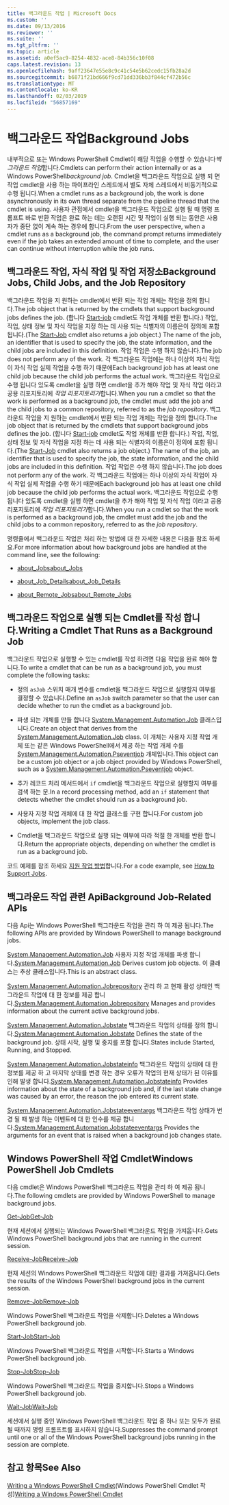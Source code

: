 ```yaml
---
title: 백그라운드 작업 | Microsoft Docs
ms.custom: ''
ms.date: 09/13/2016
ms.reviewer: ''
ms.suite: ''
ms.tgt_pltfrm: ''
ms.topic: article
ms.assetid: a0ef5ac9-8254-4832-ace8-84b356c10f08
caps.latest.revision: 13
ms.openlocfilehash: 9aff23647e55e8c9c41c54e5b62cedc15fb28a2d
ms.sourcegitcommit: b6871f21bd666f9cd71dd336bb3f844cf472b56c
ms.translationtype: MT
ms.contentlocale: ko-KR
ms.lasthandoff: 02/03/2019
ms.locfileid: "56857169"
---
```

# <a name="background-jobs"></a><span data-ttu-id="f82a5-102">백그라운드 작업</span><span class="sxs-lookup"><span data-stu-id="f82a5-102">Background Jobs</span></span>

<span data-ttu-id="f82a5-103">내부적으로 또는 Windows PowerShell Cmdlet이 해당 작업을 수행할 수 있습니다*백그라운드 작업*합니다.</span><span class="sxs-lookup"><span data-stu-id="f82a5-103">Cmdlets can perform their action internally or as a Windows PowerShell*background job*.</span></span> <span data-ttu-id="f82a5-104">Cmdlet을 백그라운드 작업으로 실행 되 면 작업 cmdlet을 사용 하는 파이프라인 스레드에서 별도 자체 스레드에서 비동기적으로 수행 됩니다.</span><span class="sxs-lookup"><span data-stu-id="f82a5-104">When a cmdlet runs as a background job, the work is done asynchronously in its own thread separate from the pipeline thread that the cmdlet is using.</span></span> <span data-ttu-id="f82a5-105">사용자 관점에서 cmdlet을 백그라운드 작업으로 실행 될 때 명령 프롬프트 바로 반환 작업은 완료 하는 데는 오랜된 시간 및 작업이 실행 되는 동안은 사용자가 중단 없이 계속 하는 경우에 합니다.</span><span class="sxs-lookup"><span data-stu-id="f82a5-105">From the user perspective, when a cmdlet runs as a background job, the command prompt returns immediately even if the job takes an extended amount of time to complete, and the user can continue without interruption while the job runs.</span></span>

## <a name="background-jobs-child-jobs-and-the-job-repository"></a><span data-ttu-id="f82a5-106">백그라운드 작업, 자식 작업 및 작업 저장소</span><span class="sxs-lookup"><span data-stu-id="f82a5-106">Background Jobs, Child Jobs, and the Job Repository</span></span>

<span data-ttu-id="f82a5-107">백그라운드 작업을 지 원하는 cmdlet에서 반환 되는 작업 개체는 작업을 정의 합니다.</span><span class="sxs-lookup"><span data-stu-id="f82a5-107">The job object that is returned by the cmdlets that support background jobs defines the job.</span></span> <span data-ttu-id="f82a5-108">(합니다 [Start-job](/powershell/module/Microsoft.PowerShell.Core/Start-Job) cmdlet도 작업 개체를 반환 합니다.) 작업, 작업, 상태 정보 및 자식 작업을 지정 하는 데 사용 되는 식별자의 이름은이 정의에 포함 됩니다.</span><span class="sxs-lookup"><span data-stu-id="f82a5-108">(The [Start-Job](/powershell/module/Microsoft.PowerShell.Core/Start-Job) cmdlet also returns a job object.) The name of the job, an identifier that is used to specify the job, the state information, and the child jobs are included in this definition.</span></span> <span data-ttu-id="f82a5-109">작업 작업은 수행 하지 않습니다.</span><span class="sxs-lookup"><span data-stu-id="f82a5-109">The job does not perform any of the work.</span></span> <span data-ttu-id="f82a5-110">각 백그라운드 작업에는 하나 이상의 자식 작업이 자식 작업 실제 작업을 수행 하기 때문에</span><span class="sxs-lookup"><span data-stu-id="f82a5-110">Each background job has at least one child job because the child job performs the actual work.</span></span> <span data-ttu-id="f82a5-111">백그라운드 작업으로 수행 됩니다 있도록 cmdlet을 실행 하면 cmdlet을 추가 해야 작업 및 자식 작업 이라고 공용 리포지토리에 *작업 리포지토리가*합니다.</span><span class="sxs-lookup"><span data-stu-id="f82a5-111">When you run a cmdlet so that the work is performed as a background job, the cmdlet must add the job and the child jobs to a common repository, referred to as the *job repository*.</span></span>
<span data-ttu-id="f82a5-112">백그라운드 작업을 지 원하는 cmdlet에서 반환 되는 작업 개체는 작업을 정의 합니다.</span><span class="sxs-lookup"><span data-stu-id="f82a5-112">The job object that is returned by the cmdlets that support background jobs defines the job.</span></span> <span data-ttu-id="f82a5-113">(합니다 [Start-job](/powershell/module/Microsoft.PowerShell.Core/Start-Job) cmdlet도 작업 개체를 반환 합니다.) 작업, 작업, 상태 정보 및 자식 작업을 지정 하는 데 사용 되는 식별자의 이름은이 정의에 포함 됩니다.</span><span class="sxs-lookup"><span data-stu-id="f82a5-113">(The [Start-Job](/powershell/module/Microsoft.PowerShell.Core/Start-Job) cmdlet also returns a job object.) The name of the job, an identifier that is used to specify the job, the state information, and the child jobs are included in this definition.</span></span> <span data-ttu-id="f82a5-114">작업 작업은 수행 하지 않습니다.</span><span class="sxs-lookup"><span data-stu-id="f82a5-114">The job does not perform any of the work.</span></span> <span data-ttu-id="f82a5-115">각 백그라운드 작업에는 하나 이상의 자식 작업이 자식 작업 실제 작업을 수행 하기 때문에</span><span class="sxs-lookup"><span data-stu-id="f82a5-115">Each background job has at least one child job because the child job performs the actual work.</span></span> <span data-ttu-id="f82a5-116">백그라운드 작업으로 수행 됩니다 있도록 cmdlet을 실행 하면 cmdlet을 추가 해야 작업 및 자식 작업 이라고 공용 리포지토리에 *작업 리포지토리가*합니다.</span><span class="sxs-lookup"><span data-stu-id="f82a5-116">When you run a cmdlet so that the work is performed as a background job, the cmdlet must add the job and the child jobs to a common repository, referred to as the *job repository*.</span></span>

<span data-ttu-id="f82a5-117">명령줄에서 백그라운드 작업은 처리 하는 방법에 대 한 자세한 내용은 다음을 참조 하세요.</span><span class="sxs-lookup"><span data-stu-id="f82a5-117">For more information about how background jobs are handled at the command line, see the following:</span></span>

- [<span data-ttu-id="f82a5-118">about_Jobs</span><span class="sxs-lookup"><span data-stu-id="f82a5-118">about_Jobs</span></span>](/powershell/module/microsoft.powershell.core/about/about_jobs)

- [<span data-ttu-id="f82a5-119">about_Job_Details</span><span class="sxs-lookup"><span data-stu-id="f82a5-119">about_Job_Details</span></span>](/powershell/module/microsoft.powershell.core/about/about_job_details)

- [<span data-ttu-id="f82a5-120">about_Remote_Jobs</span><span class="sxs-lookup"><span data-stu-id="f82a5-120">about_Remote_Jobs</span></span>](/powershell/module/microsoft.powershell.core/about/about_remote_jobs)

## <a name="writing-a-cmdlet-that-runs-as-a-background-job"></a><span data-ttu-id="f82a5-121">백그라운드 작업으로 실행 되는 Cmdlet를 작성 합니다.</span><span class="sxs-lookup"><span data-stu-id="f82a5-121">Writing a Cmdlet That Runs as a Background Job</span></span>

<span data-ttu-id="f82a5-122">백그라운드 작업으로 실행할 수 있는 cmdlet를 작성 하려면 다음 작업을 완료 해야 합니다.</span><span class="sxs-lookup"><span data-stu-id="f82a5-122">To write a cmdlet that can be run as a background job, you must complete the following tasks:</span></span>

- <span data-ttu-id="f82a5-123">정의 `asJob` 스위치 매개 변수를 cmdlet을 백그라운드 작업으로 실행할지 여부를 결정할 수 있습니다.</span><span class="sxs-lookup"><span data-stu-id="f82a5-123">Define an `asJob` switch parameter so that the user can decide whether to run the cmdlet as a background job.</span></span>

- <span data-ttu-id="f82a5-124">파생 되는 개체를 만들 합니다 [System.Management.Automation.Job](/dotnet/api/System.Management.Automation.Job) 클래스입니다.</span><span class="sxs-lookup"><span data-stu-id="f82a5-124">Create an object that derives from the [System.Management.Automation.Job](/dotnet/api/System.Management.Automation.Job) class.</span></span> <span data-ttu-id="f82a5-125">이 개체는 사용자 지정 작업 개체 또는 같은 Windows PowerShell에서 제공 하는 작업 개체 수를 [System.Management.Automation.Pseventjob](/dotnet/api/System.Management.Automation.PSEventJob) 개체입니다.</span><span class="sxs-lookup"><span data-stu-id="f82a5-125">This object can be a custom job object or a job object provided by Windows PowerShell, such as a [System.Management.Automation.Pseventjob](/dotnet/api/System.Management.Automation.PSEventJob) object.</span></span>

- <span data-ttu-id="f82a5-126">추가 레코드 처리 메서드에서 `if` cmdlet을 백그라운드 작업으로 실행할지 여부를 검색 하는 문.</span><span class="sxs-lookup"><span data-stu-id="f82a5-126">In a record processing method, add an `if` statement that detects whether the cmdlet should run as a background job.</span></span>

- <span data-ttu-id="f82a5-127">사용자 지정 작업 개체에 대 한 작업 클래스를 구현 합니다.</span><span class="sxs-lookup"><span data-stu-id="f82a5-127">For custom job objects, implement the job class.</span></span>

- <span data-ttu-id="f82a5-128">Cmdlet을 백그라운드 작업으로 실행 되는 여부에 따라 적절 한 개체를 반환 합니다.</span><span class="sxs-lookup"><span data-stu-id="f82a5-128">Return the appropriate objects, depending on whether the cmdlet is run as a background job.</span></span>

<span data-ttu-id="f82a5-129">코드 예제를 참조 하세요 [지원 작업 방법](./how-to-support-jobs.md)합니다.</span><span class="sxs-lookup"><span data-stu-id="f82a5-129">For a code example, see [How to Support Jobs](./how-to-support-jobs.md).</span></span>

## <a name="background-job-related-apis"></a><span data-ttu-id="f82a5-130">백그라운드 작업 관련 Api</span><span class="sxs-lookup"><span data-stu-id="f82a5-130">Background Job-Related APIs</span></span>

<span data-ttu-id="f82a5-131">다음 Api는 Windows PowerShell 백그라운드 작업을 관리 하 여 제공 됩니다.</span><span class="sxs-lookup"><span data-stu-id="f82a5-131">The following APIs are provided by Windows PowerShell to manage background jobs.</span></span>

<span data-ttu-id="f82a5-132">[System.Management.Automation.Job](/dotnet/api/System.Management.Automation.Job) 사용자 지정 작업 개체를 파생 합니다.</span><span class="sxs-lookup"><span data-stu-id="f82a5-132">[System.Management.Automation.Job](/dotnet/api/System.Management.Automation.Job) Derives custom job objects.</span></span> <span data-ttu-id="f82a5-133">이 클래스는 추상 클래스입니다.</span><span class="sxs-lookup"><span data-stu-id="f82a5-133">This is an abstract class.</span></span>

<span data-ttu-id="f82a5-134">[System.Management.Automation.Jobrepository](/dotnet/api/System.Management.Automation.JobRepository) 관리 하 고 현재 활성 상태인 백그라운드 작업에 대 한 정보를 제공 합니다.</span><span class="sxs-lookup"><span data-stu-id="f82a5-134">[System.Management.Automation.Jobrepository](/dotnet/api/System.Management.Automation.JobRepository) Manages and provides information about the current active background jobs.</span></span>

<span data-ttu-id="f82a5-135">[System.Management.Automation.Jobstate](/dotnet/api/System.Management.Automation.JobState) 백그라운드 작업의 상태를 정의 합니다.</span><span class="sxs-lookup"><span data-stu-id="f82a5-135">[System.Management.Automation.Jobstate](/dotnet/api/System.Management.Automation.JobState) Defines the state of the background job.</span></span> <span data-ttu-id="f82a5-136">상태 시작, 실행 및 중지를 포함 합니다.</span><span class="sxs-lookup"><span data-stu-id="f82a5-136">States include Started, Running, and Stopped.</span></span>

<span data-ttu-id="f82a5-137">[System.Management.Automation.Jobstateinfo](/dotnet/api/System.Management.Automation.JobStateInfo) 백그라운드 작업의 상태에 대 한 정보를 제공 하 고 마지막 상태를 변경 하는 경우 오류가 작업의 현재 상태가 된 이유를 인해 발생 합니다.</span><span class="sxs-lookup"><span data-stu-id="f82a5-137">[System.Management.Automation.Jobstateinfo](/dotnet/api/System.Management.Automation.JobStateInfo) Provides information about the state of a background job and, if the last state change was caused by an error, the reason the job entered its current state.</span></span>

<span data-ttu-id="f82a5-138">[System.Management.Automation.Jobstateeventargs](/dotnet/api/System.Management.Automation.JobStateEventArgs) 백그라운드 작업 상태가 변경 될 때 발생 하는 이벤트에 대 한 인수를 제공 합니다.</span><span class="sxs-lookup"><span data-stu-id="f82a5-138">[System.Management.Automation.Jobstateeventargs](/dotnet/api/System.Management.Automation.JobStateEventArgs) Provides the arguments for an event that is raised when a background job changes state.</span></span>

## <a name="windows-powershell-job-cmdlets"></a><span data-ttu-id="f82a5-139">Windows PowerShell 작업 Cmdlet</span><span class="sxs-lookup"><span data-stu-id="f82a5-139">Windows PowerShell Job Cmdlets</span></span>

<span data-ttu-id="f82a5-140">다음 cmdlet은 Windows PowerShell 백그라운드 작업을 관리 하 여 제공 됩니다.</span><span class="sxs-lookup"><span data-stu-id="f82a5-140">The following cmdlets are provided by Windows PowerShell to manage background jobs.</span></span>

[<span data-ttu-id="f82a5-141">Get-Job</span><span class="sxs-lookup"><span data-stu-id="f82a5-141">Get-Job</span></span>](/powershell/module/Microsoft.PowerShell.Core/Get-Job)

<span data-ttu-id="f82a5-142">현재 세션에서 실행되는 Windows PowerShell 백그라운드 작업을 가져옵니다.</span><span class="sxs-lookup"><span data-stu-id="f82a5-142">Gets Windows PowerShell background jobs that are running in the current session.</span></span>

[<span data-ttu-id="f82a5-143">Receive-Job</span><span class="sxs-lookup"><span data-stu-id="f82a5-143">Receive-Job</span></span>](/powershell/module/Microsoft.PowerShell.Core/Receive-Job)

<span data-ttu-id="f82a5-144">현재 세션의 Windows PowerShell 백그라운드 작업에 대한 결과를 가져옵니다.</span><span class="sxs-lookup"><span data-stu-id="f82a5-144">Gets the results of the Windows PowerShell background jobs in the current session.</span></span>

[<span data-ttu-id="f82a5-145">Remove-Job</span><span class="sxs-lookup"><span data-stu-id="f82a5-145">Remove-Job</span></span>](/powershell/module/Microsoft.PowerShell.Core/Remove-Job)

<span data-ttu-id="f82a5-146">Windows PowerShell 백그라운드 작업을 삭제합니다.</span><span class="sxs-lookup"><span data-stu-id="f82a5-146">Deletes a Windows PowerShell background job.</span></span>

[<span data-ttu-id="f82a5-147">Start-Job</span><span class="sxs-lookup"><span data-stu-id="f82a5-147">Start-Job</span></span>](/powershell/module/Microsoft.PowerShell.Core/Start-Job)

<span data-ttu-id="f82a5-148">Windows PowerShell 백그라운드 작업을 시작합니다.</span><span class="sxs-lookup"><span data-stu-id="f82a5-148">Starts a Windows PowerShell background job.</span></span>

[<span data-ttu-id="f82a5-149">Stop-Job</span><span class="sxs-lookup"><span data-stu-id="f82a5-149">Stop-Job</span></span>](/powershell/module/Microsoft.PowerShell.Core/Stop-Job)

<span data-ttu-id="f82a5-150">Windows PowerShell 백그라운드 작업을 중지합니다.</span><span class="sxs-lookup"><span data-stu-id="f82a5-150">Stops a Windows PowerShell background job.</span></span>

[<span data-ttu-id="f82a5-151">Wait-Job</span><span class="sxs-lookup"><span data-stu-id="f82a5-151">Wait-Job</span></span>](/powershell/module/Microsoft.PowerShell.Core/Wait-Job)

<span data-ttu-id="f82a5-152">세션에서 실행 중인 Windows PowerShell 백그라운드 작업 중 하나 또는 모두가 완료될 때까지 명령 프롬프트를 표시하지 않습니다.</span><span class="sxs-lookup"><span data-stu-id="f82a5-152">Suppresses the command prompt until one or all of the Windows PowerShell background jobs running in the session are complete.</span></span>

## <a name="see-also"></a><span data-ttu-id="f82a5-153">참고 항목</span><span class="sxs-lookup"><span data-stu-id="f82a5-153">See Also</span></span>

<span data-ttu-id="f82a5-154">[Writing a Windows PowerShell Cmdlet](./writing-a-windows-powershell-cmdlet.md)(Windows PowerShell Cmdlet 작성)</span><span class="sxs-lookup"><span data-stu-id="f82a5-154">[Writing a Windows PowerShell Cmdlet](./writing-a-windows-powershell-cmdlet.md)</span></span>
